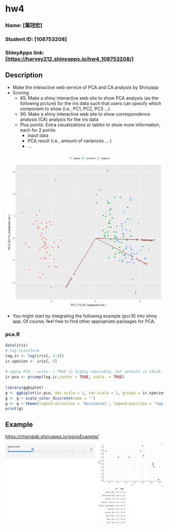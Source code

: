 # hw4

### Name: [葉冠宏]
### Student ID: [108753208]
### ShinyApps link: [https://harvey212.shinyapps.io/hw4_108753208/]

## Description

* Make the interactive web service of PCA and CA analysis by Shinyapp
* Scoring
  * 85: Make a shiny interactive web site to show PCA analysis (as the following picture) for the iris data such that users can specify which component to show (i.e., PC1, PC2, PC3 ...)
  * 90: Make a shiny interactive web site to show correspondence analysis (CA) analysis for the iris data
  * Plus points: Extra visualizations or tables to show more information, each for 2 points
    * input data
    * PCA result (i.e., amount of variances ... )
    * ...

![pcaExample](images/img2.png)

* You might start by integrating the following example (pcr.R) into shiny app. Of course, feel free to find other appropriate packages for PCA.

### pca.R

```R
data(iris)
# log transform 
log.ir <- log(iris[, 1:4])
ir.species <- iris[, 5]

# apply PCA - scale. = TRUE is highly advisable, but default is FALSE. 
ir.pca <- prcomp(log.ir,center = TRUE, scale. = TRUE)

library(ggbiplot)
g <- ggbiplot(ir.pca, obs.scale = 1, var.scale = 1, groups = ir.species)
g <- g + scale_color_discrete(name = '')
g <- g + theme(legend.direction = 'horizontal', legend.position = 'top')
print(g)
```
## Example

https://changlab.shinyapps.io/ggvisExample/

![ggvisExample](images/img1.png)
